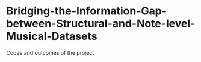 # Bridging-the-Information-Gap-between-Structural-and-Note-level-Musical-Datasets
Codes and outcomes of the project
